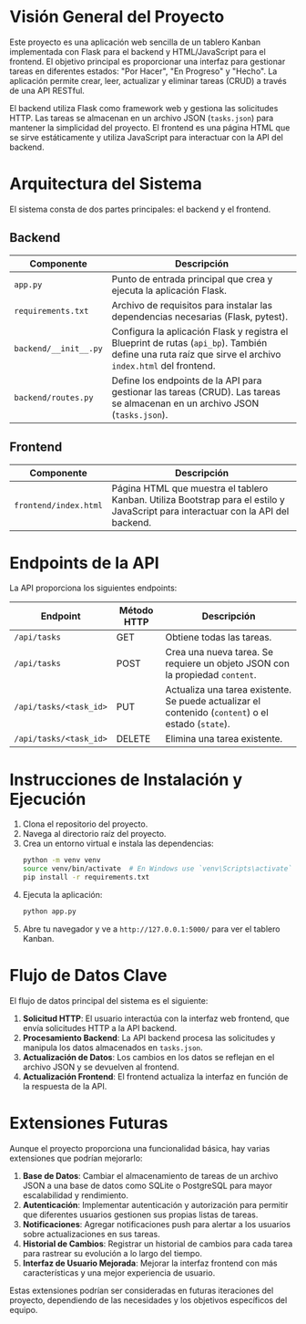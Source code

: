 # Visión General del Proyecto

Este proyecto es una aplicación web sencilla de un tablero Kanban implementada con Flask para el backend y HTML/JavaScript para el frontend. El objetivo principal es proporcionar una interfaz para gestionar tareas en diferentes estados: "Por Hacer", "En Progreso" y "Hecho". La aplicación permite crear, leer, actualizar y eliminar tareas (CRUD) a través de una API RESTful.

El backend utiliza Flask como framework web y gestiona las solicitudes HTTP. Las tareas se almacenan en un archivo JSON (`tasks.json`) para mantener la simplicidad del proyecto. El frontend es una página HTML que se sirve estáticamente y utiliza JavaScript para interactuar con la API del backend.

# Arquitectura del Sistema

El sistema consta de dos partes principales: el backend y el frontend.

## Backend

| **Componente** | **Descripción** |
|----------------|-----------------|
| `app.py`       | Punto de entrada principal que crea y ejecuta la aplicación Flask. |
| `requirements.txt` | Archivo de requisitos para instalar las dependencias necesarias (Flask, pytest). |
| `backend/__init__.py` | Configura la aplicación Flask y registra el Blueprint de rutas (`api_bp`). También define una ruta raíz que sirve el archivo `index.html` del frontend. |
| `backend/routes.py` | Define los endpoints de la API para gestionar las tareas (CRUD). Las tareas se almacenan en un archivo JSON (`tasks.json`). |

## Frontend

| **Componente** | **Descripción** |
|----------------|-----------------|
| `frontend/index.html` | Página HTML que muestra el tablero Kanban. Utiliza Bootstrap para el estilo y JavaScript para interactuar con la API del backend. |

# Endpoints de la API

La API proporciona los siguientes endpoints:

| **Endpoint**   | **Método HTTP** | **Descripción** |
|----------------|-----------------|-----------------|
| `/api/tasks`     | GET             | Obtiene todas las tareas. |
| `/api/tasks`     | POST            | Crea una nueva tarea. Se requiere un objeto JSON con la propiedad `content`. |
| `/api/tasks/<task_id>` | PUT           | Actualiza una tarea existente. Se puede actualizar el contenido (`content`) o el estado (`state`). |
| `/api/tasks/<task_id>` | DELETE        | Elimina una tarea existente. |

# Instrucciones de Instalación y Ejecución

1. Clona el repositorio del proyecto.
2. Navega al directorio raíz del proyecto.
3. Crea un entorno virtual e instala las dependencias:
   ```sh
   python -m venv venv
   source venv/bin/activate  # En Windows use `venv\Scripts\activate`
   pip install -r requirements.txt
   ```
4. Ejecuta la aplicación:
   ```sh
   python app.py
   ```
5. Abre tu navegador y ve a `http://127.0.0.1:5000/` para ver el tablero Kanban.

# Flujo de Datos Clave

El flujo de datos principal del sistema es el siguiente:

1. **Solicitud HTTP**: El usuario interactúa con la interfaz web frontend, que envía solicitudes HTTP a la API backend.
2. **Procesamiento Backend**: La API backend procesa las solicitudes y manipula los datos almacenados en `tasks.json`.
3. **Actualización de Datos**: Los cambios en los datos se reflejan en el archivo JSON y se devuelven al frontend.
4. **Actualización Frontend**: El frontend actualiza la interfaz en función de la respuesta de la API.

# Extensiones Futuras

Aunque el proyecto proporciona una funcionalidad básica, hay varias extensiones que podrían mejorarlo:

1. **Base de Datos**: Cambiar el almacenamiento de tareas de un archivo JSON a una base de datos como SQLite o PostgreSQL para mayor escalabilidad y rendimiento.
2. **Autenticación**: Implementar autenticación y autorización para permitir que diferentes usuarios gestionen sus propias listas de tareas.
3. **Notificaciones**: Agregar notificaciones push para alertar a los usuarios sobre actualizaciones en sus tareas.
4. **Historial de Cambios**: Registrar un historial de cambios para cada tarea para rastrear su evolución a lo largo del tiempo.
5. **Interfaz de Usuario Mejorada**: Mejorar la interfaz frontend con más características y una mejor experiencia de usuario.

Estas extensiones podrían ser consideradas en futuras iteraciones del proyecto, dependiendo de las necesidades y los objetivos específicos del equipo.